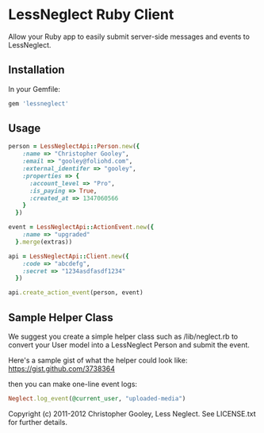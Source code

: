 LessNeglect Ruby Client
===
Allow your Ruby app to easily submit server-side messages and events to LessNeglect.

Installation
---

In your Gemfile:

```ruby
gem 'lessneglect'
```

Usage
---

```ruby
person = LessNeglectApi::Person.new({
    :name => "Christopher Gooley",
    :email => "gooley@foliohd.com",
    :external_identifer => "gooley",
    :properties => {
      :account_level => "Pro",
      :is_paying => True,
      :created_at => 1347060566
    }
  })

event = LessNeglectApi::ActionEvent.new({
    :name => "upgraded"
  }.merge(extras))

api = LessNeglectApi::Client.new({
    :code => "abcdefg",
    :secret => "1234asdfasdf1234"
  })

api.create_action_event(person, event)
```

Sample Helper Class
---

We suggest you create a simple helper class such as /lib/neglect.rb to convert your User model into a LessNeglect Person and submit the event.

Here's a sample gist of what the helper could look like:
https://gist.github.com/3738364

then you can make one-line event logs:
```ruby
Neglect.log_event(@current_user, "uploaded-media")
```

Copyright (c) 2011-2012 Christopher Gooley, Less Neglect. See LICENSE.txt for further details.